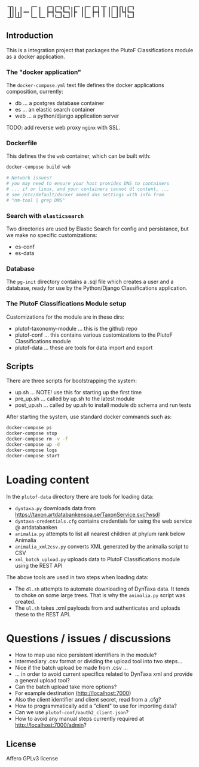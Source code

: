 ``` console
╺┳┓╻ ╻   ┏━╸╻  ┏━┓┏━┓┏━┓╻┏━╸╻┏━╸┏━┓╺┳╸╻┏━┓┏┓╻┏━┓
 ┃┃┃╻┃╺━╸┃  ┃  ┣━┫┗━┓┗━┓┃┣╸ ┃┃  ┣━┫ ┃ ┃┃ ┃┃┗┫┗━┓
╺┻┛┗┻┛   ┗━╸┗━╸╹ ╹┗━┛┗━┛╹╹  ╹┗━╸╹ ╹ ╹ ╹┗━┛╹ ╹┗━┛
```

Introduction
------------

This is a integration project that packages the PlutoF Classifications module as a docker application.

### The "docker application"

The `docker-compose.yml` text file defines the docker applications composition, currently:

-   db ... a postgres database container
-   es ... an elastic search container
-   web ... a python/django application server

TODO: add reverse web proxy `nginx` with SSL.

### Dockerfile

This defines the the `web` container, which can be built with:

``` bash
docker-compose build web

# Network issues?
# you may need to ensure your host provides DNS to containers
# ... if on linux, and your containers cannot dl content, ...
# see /etc/default/docker amend dns settings with info from 
# "nm-tool | grep DNS"
```

### Search with `elasticsearch`

Two directories are used by Elastic Search for config and persistance, but we make no specific customizations:

-   es-conf
-   es-data

### Database

The `pg-init` directory contains a .sql file which creates a user and a database, ready for use by the Python/Django Classifications application.

### The PlutoF Classifications Module setup

Customizations for the module are in these dirs:

-   plutof-taxonomy-module ... this is the github repo
-   plutof-conf ... this contains various customizations to the PlutoF Classifications module
-   plutof-data ... these are tools for data import and export

Scripts
-------

There are three scripts for bootstrapping the system:

-   up.sh ... NOTE! use this for starting up the first time
-   pre\_up.sh ... called by up.sh to the latest module
-   post\_up.sh ... called by up.sh to install module db schema and run tests

After starting the system, use standard docker commands such as:

``` bash
docker-compose ps
docker-compose stop
docker-compose rm -v -f
docker-compose up -d
docker-compose logs
docker-compose start
```

Loading content
===============

In the `plutof-data` directory there are tools for loading data:

-   `dyntaxa.py` downloads data from <https://taxon.artdatabankensoa.se/TaxonService.svc?wsdl>
-   `dyntaxa-credentials.cfg` contains credentials for using the web service @ artdatabanken
-   `animalia.py` attempts to list all nearest children at phylum rank below Animalia
-   `animalia_xml2csv.py` converts XML generated by the animalia script to CSV
-   `xml_batch_upload.py` uploads data to PlutoF Classifications module using the REST API

The above tools are used in two steps when loading data:

-   The `dl.sh` attempts to automate downloading of DynTaxa data. It tends to choke on some large trees. That is why the `animalia.py` script was created.
-   The `ul.sh` takes .xml payloads from and authenticates and uploads these to the REST API.

Questions / issues / discussions
================================

-   How to map use nice persistent identifiers in the module?
-   Intermediary .csv format or dividing the upload tool into two steps...
-   Nice if the batch upload be made from .csv ...
-   ... in order to avoid current specifics related to DynTaxa xml and provide a general upload tool?
-   Can the batch upload take more options?
-   For example destination (<http://localhost:7000>)
-   Also the client identifier and client secret, read from a .cfg?
-   How to programmatically add a "client" to use for importing data?
-   Can we use `plutof-conf/oauth2_client.json`?
-   How to avoid any manual steps currently required at <http://localhost:7000/admin>?

License
-------

Affero GPLv3 license
